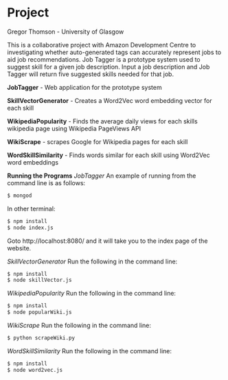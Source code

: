 Project
=======
Gregor Thomson - University of Glasgow

This is a collaborative project with Amazon Development Centre to investigating whether auto-generated tags can accurately represent jobs to aid job recommendations. Job Tagger is a prototype system used to suggest skill for a given job description. Input a job description and Job Tagger will return five suggested skills needed for that job.


**JobTagger** - Web application for the prototype system

**SkillVectorGenerator** - Creates a Word2Vec word embedding vector for each skill

**WikipediaPopularity** - Finds the average daily views for each skills wikipedia page using Wikipedia PageViews API

**WikiScrape** - scrapes Google for Wikipedia pages for each skill

**WordSkillSimilarity** - Finds words similar for each skill using Word2Vec word embeddings



**Running the Programs**
_JobTagger_
An example of running from the command line is as follows:
```sh
$ mongod
```
In other terminal:
```sh
$ npm install
$ node index.js
```
Goto http://localhost:8080/ and it will take you to the index page of the website.

_SkillVectorGenerator_
Run the following in the command line:
```sh
$ npm install
$ node skillVector.js
```
_WikipediaPopularity_
Run the following in the command line:
```sh
$ npm install
$ node popularWiki.js
```
_WikiScrape_
Run the following in the command line:
```sh
$ python scrapeWiki.py
```
_WordSkillSimilarity_
Run the following in the command line:
```sh
$ npm install
$ node word2vec.js
```
